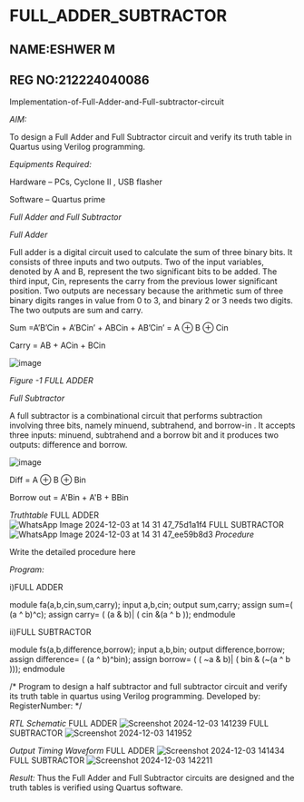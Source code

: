 # FULL_ADDER_SUBTRACTOR
## NAME:ESHWER M
## REG NO:212224040086

Implementation-of-Full-Adder-and-Full-subtractor-circuit

*AIM:*

To design a Full Adder and Full Subtractor circuit and verify its truth table in Quartus using Verilog programming.

*Equipments Required:*

Hardware – PCs, Cyclone II , USB flasher

Software – Quartus prime

*Full Adder and Full Subtractor*

*Full Adder*

Full adder is a digital circuit used to calculate the sum of three binary bits. It consists of three inputs and two outputs. Two of the input variables, denoted by A and B, represent the two significant bits to be added. The third input, Cin, represents the carry from the previous lower significant position. Two outputs are necessary because the arithmetic sum of three binary digits ranges in value from 0 to 3, and binary 2 or 3 needs two digits. The two outputs are sum and carry.

Sum =A’B’Cin + A’BCin’ + ABCin + AB’Cin’ = A ⊕ B ⊕ Cin 

Carry = AB + ACin + BCin

![image](https://github.com/naavaneetha/FULL_ADDER_SUBTRACTOR/assets/154305477/0f30ba51-5ffb-4198-845f-18e054f675e7)

*Figure -1 FULL ADDER*

*Full Subtractor*

A full subtractor is a combinational circuit that performs subtraction involving three bits, namely minuend, subtrahend, and borrow-in . It accepts three inputs: minuend, subtrahend and a borrow bit and it produces two outputs: difference and borrow.

![image](https://github.com/naavaneetha/FULL_ADDER_SUBTRACTOR/assets/154305477/02b24f51-ab51-4304-9ad6-7b81ffc1ead5)

Diff = A ⊕ B ⊕ Bin 

Borrow out = A'Bin + A'B + BBin

*Truthtable*
FULL ADDER
![WhatsApp Image 2024-12-03 at 14 31 47_75d1a1f4](https://github.com/user-attachments/assets/cd3e119d-ef60-4256-9be6-cbe3e8dbe405)
FULL SUBTRACTOR
![WhatsApp Image 2024-12-03 at 14 31 47_ee59b8d3](https://github.com/user-attachments/assets/b16acf62-0499-488c-a6d4-d9114691693c)
*Procedure*

Write the detailed procedure here

*Program:*

i)FULL ADDER

module fa(a,b,cin,sum,carry);
input a,b,cin;
output sum,carry;
assign sum=( (a ^ b)^c);
assign carry= ( (a & b)| ( cin &(a ^ b ));
endmodule


ii)FULL SUBTRACTOR

module fs(a,b,difference,borrow); 
input a,b,bin; 
output difference,borrow; 
assign difference= ( (a ^ b)^bin); 
assign borrow= ( ( ~a & b)| ( bin & (~(a ^ b ))); 
endmodule 




/* Program to design a half subtractor and full subtractor circuit and verify its truth table in quartus using Verilog programming. Developed by: RegisterNumber:
*/


*RTL Schematic*
FULL ADDER
![Screenshot 2024-12-03 141239](https://github.com/user-attachments/assets/cb64087e-181c-49a1-8fb7-704c56f012ea)
FULL SUBTRACTOR
![Screenshot 2024-12-03 141952](https://github.com/user-attachments/assets/437637d8-d9b7-466c-b4a0-748993d07b38)

*Output Timing Waveform*
FULL ADDER
![Screenshot 2024-12-03 141434](https://github.com/user-attachments/assets/0c15d9e8-751b-4135-ba75-334f93c86aad)
FULL SUBTRACTOR
![Screenshot 2024-12-03 142211](https://github.com/user-attachments/assets/6c9de3f1-af35-4586-9f7d-dd96d7be59e5)

*Result:*
Thus the Full Adder and Full Subtractor circuits are designed and the truth tables is verified using Quartus software.
